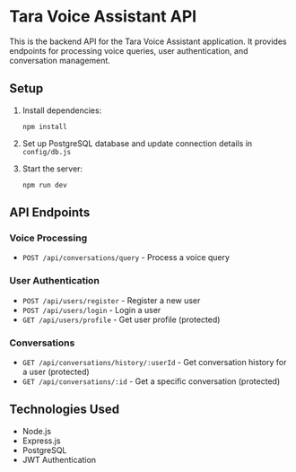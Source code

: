 
# Tara Voice Assistant API

This is the backend API for the Tara Voice Assistant application. It provides endpoints for processing voice queries, user authentication, and conversation management.

## Setup

1. Install dependencies:
   ```
   npm install
   ```

2. Set up PostgreSQL database and update connection details in `config/db.js`

3. Start the server:
   ```
   npm run dev
   ```

## API Endpoints

### Voice Processing
- `POST /api/conversations/query` - Process a voice query

### User Authentication
- `POST /api/users/register` - Register a new user
- `POST /api/users/login` - Login a user
- `GET /api/users/profile` - Get user profile (protected)

### Conversations
- `GET /api/conversations/history/:userId` - Get conversation history for a user (protected)
- `GET /api/conversations/:id` - Get a specific conversation (protected)

## Technologies Used
- Node.js
- Express.js
- PostgreSQL
- JWT Authentication
